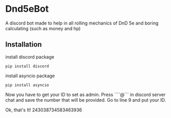 # Dnd5eBot
A discord bot made to help in all rolling mechanics of DnD 5e and boring calculating (such as money and hp)

## Installation

install discord package 

```pip install discord``` 

install asyncio package 

```pip install asyncio``` 

Now you have to get your ID to set as admin. Press ````\@<your username>``` in discord server chat and save the number that will be provided. Go to line 9 and put your ID. 

Ok, that's It!
243038734583463936 